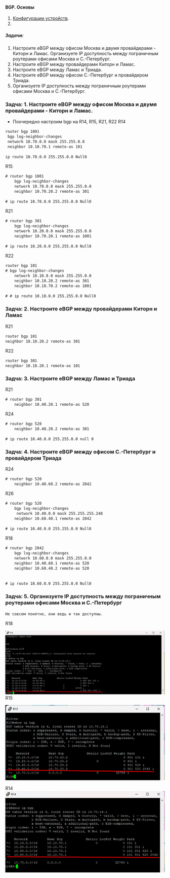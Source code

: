 #### BGP. Основы
 1. [Конфигурации устройств](configs/).
 2. 
##### Задачи:
1. Настроите eBGP между офисом Москва и двумя провайдерами - Киторн и Ламас.
Организуете IP доступность между пограничным роутерами офисами Москва и С.-Петербург.
2. Настроите eBGP между провайдерами Киторн и Ламас.
3. Настроите eBGP между Ламас и Триада.
4. Настроите eBGP между офисом С.-Петербург и провайдером Триада.
5. Организуете IP доступность между пограничным роутерами офисами Москва и С.-Петербург.

### Задча: 1. Настроите eBGP между офисом Москва и двумя провайдерами - Киторн и Ламас.
- Поочередно настроим bgp на R14, R15, R21, R22
R14
```
router bgp 1001
 bgp log-neighbor-changes
 network 10.70.0.0 mask 255.255.0.0
 neighbor 10.10.70.1 remote-as 101

ip route 10.70.0.0 255.255.0.0 Null0

```

R15
```
# router bgp 1001
    bgp log-neighbor-changes
    network 10.70.0.0 mask 255.255.0.0
    neighbor 10.70.20.2 remote-as 301

# ip route 10.70.0.0 255.255.0.0 Null0

```

R21
```
# router bgp 301
    bgp log-neighbor-changes
    network 10.20.0.0 mask 255.255.0.0
    neighbor 10.70.20.1 remote-as 1001

# ip route 10.20.0.0 255.255.0.0 Null0

```

R22
```
router bgp 101
# bgp log-neighbor-changes
    network 10.10.0.0 mask 255.255.0.0
    neighbor 10.10.20.2 remote-as 301
    neighbor 10.10.70.2 remote-as 1001

# # ip route 10.10.0.0 255.255.0.0 Null0

```
### Задча: 2. Настроите eBGP между провайдерами Киторн и Ламас
R21
```
router bgp 101
neighbor 10.10.20.2 remote-as 301

```
R22
```
router bgp 301
neighbor 10.10.20.1 remote-as 101

```

### Задча: 3. Настроите eBGP между Ламас и Триада
R21
```
# router bgp 301
    neighbor 10.40.20.1 remote-as 520
```
R24
```
# router bgp 520
    neighbor 10.40.20.2 remote-as 301

# ip route 10.40.0.0 255.255.0.0 null 0
```

### Задча: 4. Настроите eBGP между офисом С.-Петербург и провайдером Триада

R24
```
# router bgp 520
    neighbor 10.40.60.2 remote-as 2042
```
R26
```
# router bgp 520
    bgp log-neighbor-changes
     network 10.40.0.0 mask 255.255.255.248
    neighbor 10.60.40.1 remote-as 2042

# ip route 10.40.0.0 255.255.0.0 Null0
```

R18
```
# router bgp 2042
    bgp log-neighbor-changes
    network 10.60.0.0 mask 255.255.0.0
    neighbor 10.40.60.1 remote-as 520
    neighbor 10.60.40.2 remote-as 520


# ip route 10.60.0.0 255.255.0.0 Null0

```

### Задча: 5. Организуете IP доступность между пограничным роутерами офисами Москва и С.-Петербург
```  
Не совсем понятно, они ведь и так доступны.      
```
R18

![alt text](image.png)
R15

![alt text](image-2.png)

R14
![alt text](image-3.png)
